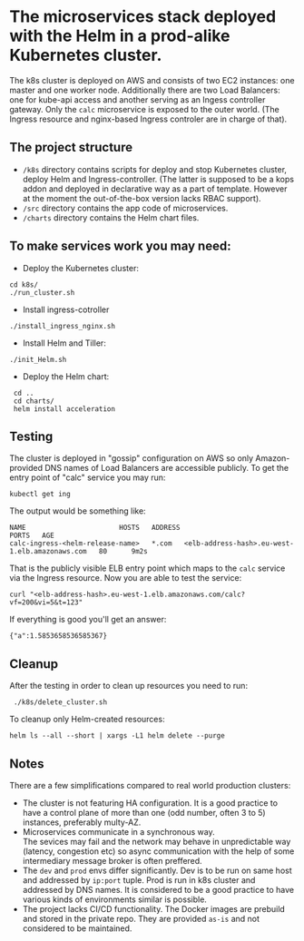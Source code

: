 # The microservices stack deployed with the Helm in a prod-alike Kubernetes cluster.
The k8s cluster is deployed on AWS and consists of two EC2 instances: one master and one worker node. Additionally there are two Load Balancers: one for kube-api access and another serving as an Ingess controller gateway. 
Only the `calc` microservice is exposed to the outer world. (The Ingress resource and nginx-based Ingress controler are in charge of that).

## The project structure
- `/k8s` directory contains scripts for deploy and stop Kubernetes cluster, deploy Helm and Ingress-controller. 
(The latter is supposed to be a kops addon and deployed in declarative way as a part of template. However at the moment the out-of-the-box version lacks RBAC support). 
- `/src` directory contains the app code of microservices.
- `/charts` directory contains the Helm chart files.

## To make services work you may need:
- Deploy the Kubernetes cluster:
 ```
 cd k8s/
 ./run_cluster.sh
 ```
- Install ingress-cotroller
 ```
 ./install_ingress_nginx.sh
 ``` 
- Install Helm and Tiller:
 ```
 ./init_Helm.sh
 ```
- Deploy the Helm chart:
 ```
  cd ..
  cd charts/
  helm install acceleration
  ```
  
## Testing  
  The cluster is deployed in "gossip" configuration on AWS so only Amazon-provided DNS names of Load Balancers are accessible publicly.
  To get the entry point of "calc" service you may run:
  ```
  kubectl get ing
  ```
  The output would be something like:
  ```
  NAME                       HOSTS   ADDRESS                                                                  PORTS   AGE
  calc-ingress-<helm-release-name>   *.com   <elb-address-hash>.eu-west-1.elb.amazonaws.com   80      9m2s
  ```
  That is the publicly visible ELB entry point which maps to the `calc` service via the Ingress resource.
  Now you are able to test the service:
  ```
  curl "<elb-address-hash>.eu-west-1.elb.amazonaws.com/calc?vf=200&vi=5&t=123"
  ```
  If everything is good you'll get an answer:
  ```
  {"a":1.5853658536585367}
  ```
## Cleanup
After the testing in order to clean up resources you need to run:
```
 ./k8s/delete_cluster.sh
 ```
 To cleanup only Helm-created resources:
 ```
 helm ls --all --short | xargs -L1 helm delete --purge
 ```
## Notes
There are a few simplifications compared to real world production clusters:
- The cluster is not featuring HA configuration. 
  It is a good practice to have a control plane of more than one (odd number, often 3 to 5) instances, preferably multy-AZ.
- Microservices communicate in a synchronous way.  
  The sevices may fail and the network may behave in unpredictable way (latency, congestion etc) so async communication with the help of some intermediary message broker is often preffered.
- The `dev` and `prod` envs differ significantly. Dev is to be run on same host and addressed by `ip:port` tuple. Prod is run in k8s cluster and addressed by DNS names.
  It is considered to be a good practice to have various kinds of environments similar is possible.
- The project lacks CI/CD functionality. The Docker images are prebuild and stored in the private repo. They are provided `as-is` and not considered to be maintained.